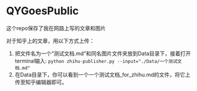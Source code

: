 # QYGoesPublic
这个repo保存了我在网路上写的文章和图片

对于知乎上的文章，用以下方式上传：
1. 把文件名为一个“测试文档.md”和同名图片文件夹放到Data目录下，接着打开terminal输入:
`python zhihu-publisher.py --input="./Data/一个测试文档.md"`
2. 在Data目录下，你可以看到一个一个测试文档_for_zhihu.md的文件，将它上传至知乎编辑器即可。
